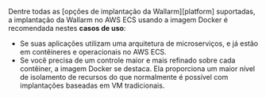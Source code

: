 Dentre todas as [opções de implantação da Wallarm][platform] suportadas, a implantação da Wallarm no AWS ECS usando a imagem Docker é recomendada nestes **casos de uso**:

* Se suas aplicações utilizam uma arquitetura de microserviços, e já estão em contêineres e operacionais no AWS ECS.
* Se você precisa de um controle maior e mais refinado sobre cada contêiner, a imagem Docker se destaca. Ela proporciona um maior nível de isolamento de recursos do que normalmente é possível com implantações baseadas em VM tradicionais.